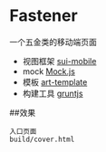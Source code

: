# Fastener

一个五金类的移动端页面

+ 视图框架 [sui-mobile](http://m.sui.taobao.org/)
+ mock [Mock.js](http://mockjs.com/)
+ 模板 [art-template](https://github.com/aui/artTemplate/)
+ 构建工具 [gruntjs](http://gruntjs.cn/)

##效果

    入口页面
    build/cover.html




